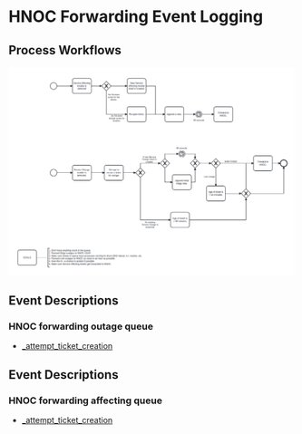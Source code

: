 # HNOC Forwarding Event Logging

## Process Workflows
![](../../images/3-HNOC-fordwarding.png)

## Event Descriptions
### HNOC forwarding outage queue
* [_attempt_ticket_creation](../services/service-outage-monitor/actions/outage_monitoring/_attempt_ticket_creation.md)

## Event Descriptions
### HNOC forwarding affecting queue
* [_attempt_ticket_creation](../services/service-affecting-monitor/actions/_attempt_forward_to_asr.md)